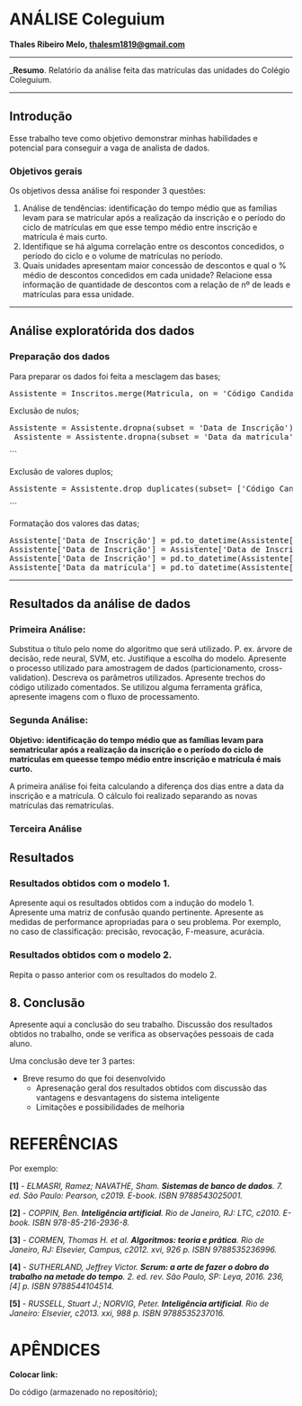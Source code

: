# ANÁLISE Coleguium


**Thales Ribeiro Melo, thalesm1819@gmail.com**


---

_**Resumo**. Relatório da análise feita das matrículas das unidades do Colégio Coleguium. 

---


## Introdução

Esse trabalho teve como objetivo demonstrar minhas habilidades e potencial para conseguir a vaga de analista de dados. 


###    Objetivos gerais

Os objetivos dessa análise foi responder 3 questões:

1. Análise de tendências: identificação do tempo médio que as famílias levam para se
matricular após a realização da inscrição e o período do ciclo de matrículas em que
esse tempo médio entre inscrição e matrícula é mais curto.
2. Identifique se há alguma correlação entre os descontos concedidos, o período do
ciclo e o volume de matrículas no período.
3. Quais unidades apresentam maior concessão de descontos e qual o % médio de
descontos concedidos em cada unidade? Relacione essa informação de quantidade
de descontos com a relação de nº de leads e matrículas para essa unidade.

---

## Análise exploratórida dos dados


### Preparação dos dados


Para preparar os dados foi feita a mesclagem das bases;

<pre lang="markdown">Assistente = Inscritos.merge(Matricula, on = 'Código Candidato', how = 'left')</pre>


Exclusão de nulos;

<pre lang="markdown">Assistente = Assistente.dropna(subset = 'Data de Inscrição')
 Assistente = Assistente.dropna(subset = 'Data da matrícula')</pre>```
 

Exclusão de valores duplos;

<pre lang="markdown">Assistente = Assistente.drop_duplicates(subset= ['Código Candidato', 'Data de Inscrição', 'Série'])</pre>```


Formatação dos valores das datas;

<pre lang="markdown">Assistente['Data de Inscrição'] = pd.to_datetime(Assistente['Data de Inscrição'], format='mixed', dayfirst=True)
Assistente['Data de Inscrição'] = Assistente['Data de Inscrição'].dt.date
Assistente['Data de Inscrição'] = pd.to_datetime(Assistente['Data de Inscrição'], format='%d/%m/%Y', dayfirst=True)
Assistente['Data da matrícula'] = pd.to_datetime(Assistente['Data da matrícula'], format="%d/%m/%Y")</pre>

---

## Resultados da análise de dados

### Primeira Análise:

Substitua o título pelo nome do algoritmo que será utilizado. P. ex. árvore de decisão, rede neural, SVM, etc.
Justifique a escolha do modelo.
Apresente o processo utilizado para amostragem de dados (particionamento, cross-validation).
Descreva os parâmetros utilizados. 
Apresente trechos do código utilizado comentados. Se utilizou alguma ferramenta gráfica, apresente imagens
com o fluxo de processamento.



### Segunda Análise:

**Objetivo: identificação do tempo médio que as famílias levam para sematricular após a realização da inscrição e o período do ciclo de matrículas em queesse tempo médio entre inscrição e matrícula é mais curto.**

A primeira análise foi feita calculando a diferença dos dias entre a data da inscrição e a matrícula. O cálculo foi realizado separando as novas matrículas das rematrículas.

### Terceira Análise




## Resultados



### Resultados obtidos com o modelo 1.

Apresente aqui os resultados obtidos com a indução do modelo 1. 
Apresente uma matriz de confusão quando pertinente. Apresente as medidas de performance
apropriadas para o seu problema. 
Por exemplo, no caso de classificação: precisão, revocação, F-measure, acurácia.


### Resultados obtidos com o modelo 2.

Repita o passo anterior com os resultados do modelo 2.


## 8. Conclusão

Apresente aqui a conclusão do seu trabalho. Discussão dos resultados obtidos no trabalho, 
onde se verifica as observações pessoais de cada aluno.

Uma conclusão deve ter 3 partes:

   * Breve resumo do que foi desenvolvido
	 * Apresenação geral dos resultados obtidos com discussão das vantagens e desvantagens do sistema inteligente
	 * Limitações e possibilidades de melhoria


# REFERÊNCIAS

Por exemplo:

**[1]** - _ELMASRI, Ramez; NAVATHE, Sham. **Sistemas de banco de dados**. 7. ed. São Paulo: Pearson, c2019. E-book. ISBN 9788543025001._

**[2]** - _COPPIN, Ben. **Inteligência artificial**. Rio de Janeiro, RJ: LTC, c2010. E-book. ISBN 978-85-216-2936-8._

**[3]** - _CORMEN, Thomas H. et al. **Algoritmos: teoria e prática**. Rio de Janeiro, RJ: Elsevier, Campus, c2012. xvi, 926 p. ISBN 9788535236996._

**[4]** - _SUTHERLAND, Jeffrey Victor. **Scrum: a arte de fazer o dobro do trabalho na metade do tempo**. 2. ed. rev. São Paulo, SP: Leya, 2016. 236, [4] p. ISBN 9788544104514._

**[5]** - _RUSSELL, Stuart J.; NORVIG, Peter. **Inteligência artificial**. Rio de Janeiro: Elsevier, c2013. xxi, 988 p. ISBN 9788535237016._



# APÊNDICES

**Colocar link:**

Do código (armazenado no repositório);
